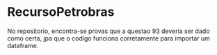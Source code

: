 # RecursoPetrobras

No repositorio, encontra-se provas que a questao 93 deveria ser dado como certa, jpa que o codigo funciona corretamente para importar um dataframe.
